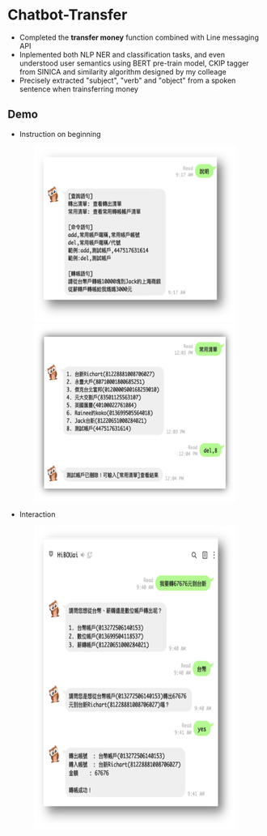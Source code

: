 # Chatbot-Transfer

* Completed the **transfer money** function combined with Line messaging API
* Inplemented both NLP NER and classification tasks, and even understood user semantics using BERT pre-train model, CKIP tagger from SINICA and similarity algorithm designed by my colleage
* Precisely extracted "subject", "verb" and "object" from a spoken sentence when trainsferring money

## Demo

- Instruction on beginning
<div align="center">
  <a href="https://gitlab.hitrustai.com/jackjou0920/diia-sdk">
    <img src="images/Picture4.png" alt="Logo" width="400" height="350">
  </a>
</div>
<div align="center">
  <a href="https://gitlab.hitrustai.com/jackjou0920/diia-sdk">
    <img src="images/Picture5.png" alt="Logo" width="400" height="350">
  </a>
</div>

- Interaction
<div align="center">
  <a href="https://gitlab.hitrustai.com/jackjou0920/diia-sdk">
    <img src="images/Picture6.png" alt="Logo" width="400" height="600">
  </a>
</div>